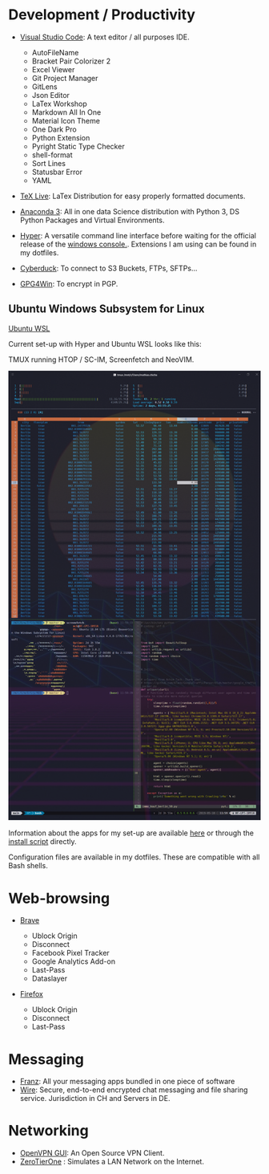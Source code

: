 

# Development / Productivity

- [Visual Studio Code](https://code.visualstudio.com/): A text editor / all purposes IDE.
  - AutoFileName
  - Bracket Pair Colorizer 2
  - Excel Viewer
  - Git Project Manager
  - GitLens
  - Json Editor
  - LaTex Workshop
  - Markdown All In One
  - Material Icon Theme
  - One Dark Pro
  - Python Extension
  - Pyright Static Type Checker
  - shell-format
  - Sort Lines
  - Statusbar Error
  - YAML


- [TeX Live](https://www.tug.org/texlive/acquire-netinstall.html): LaTex Distribution for easy properly formatted documents.
- [Anaconda 3](https://www.anaconda.com/distribution/#download-section): All in one data Science distribution with Python 3, DS Python Packages and Virtual Environments.
- [Hyper](https://hyper.is/): A versatile command line interface before waiting for the official release of the [windows console.](https://devblogs.microsoft.com/commandline/introducing-windows-terminal/). Extensions I am using can be found in my dotfiles.

- [Cyberduck](https://cyberduck.io/): To connect to S3 Buckets, FTPs, SFTPs...
- [GPG4Win](https://www.gpg4win.org/): To encrypt in PGP.

## Ubuntu Windows Subsystem for Linux

[Ubuntu WSL](https://docs.microsoft.com/en-us/windows/wsl/install-win10) 

Current set-up with Hyper and Ubuntu WSL looks like this: 

TMUX running HTOP / SC-IM, Screenfetch and NeoVIM. 

![Hyper Setup](hyper_wsl.png)

Information about the apps for my set-up are available [here](../ubuntu/apps.md)  or through the [install script](../ubuntu/install.sh) directly. 

Configuration files are available in my dotfiles. These are compatible with all Bash shells. 



# Web-browsing

- [Brave](https://brave.com/)
  - Ublock Origin
  - Disconnect
  - Facebook Pixel Tracker
  - Google Analytics Add-on
  - Last-Pass
  - Dataslayer
  
- [Firefox](https://www.mozilla.org/en/firefox/new/)
  - Ublock Origin
  - Disconnect
  - Last-Pass

# Messaging

- [Franz](https://meetfranz.com/): All your messaging apps bundled in one piece of software
- [Wire](https://wire.com/en/): Secure, end-to-end encrypted chat messaging and file sharing service. Jurisdiction in CH and Servers in DE.

# Networking

- [OpenVPN GUI](https://github.com/OpenVPN/openvpn-gui): An Open Source VPN Client.
- [ZeroTierOne](https://www.zerotier.com/) : Simulates a LAN Network on the Internet.